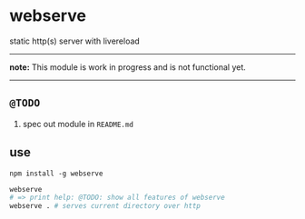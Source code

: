# webserve
static http(s) server with livereload

---

**note:** This module is work in progress and is not functional yet.

---

## `@TODO`
1. spec out module in `README.md`

## use
`npm install -g webserve`
```bash
webserve
# => print help: @TODO: show all features of webserve
webserve . # serves current directory over http
```
